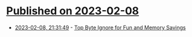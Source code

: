 # [Published on 2023-02-08](index.md)

* [2023-02-08, 21:31:49](https://news.ycombinator.com/item?id=34715517) - [Top Byte Ignore for Fun and Memory Savings](https://www.linaro.org/blog/top-byte-ignore-for-fun-and-memory-savings/)
